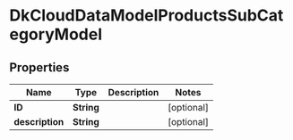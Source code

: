 
# DkCloudDataModelProductsSubCategoryModel

## Properties
Name | Type | Description | Notes
------------ | ------------- | ------------- | -------------
**ID** | **String** |  |  [optional]
**description** | **String** |  |  [optional]



